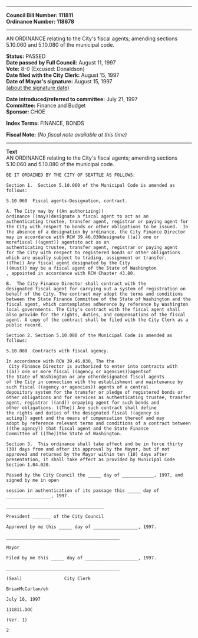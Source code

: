 * * * * *  
  
**Council Bill Number: [](#h0)[](#h2)111811**   
**Ordinance Number: 118678**  
  
* * * * *  
  
AN ORDINANCE relating to the City's fiscal agents; amending sections 5.10.060 and 5.10.080 of the municipal code.  
  
**Status:** PASSED   
**Date passed by Full Council:** August 11, 1997   
**Vote:** 8-0 (Excused: Donaldson)   
**Date filed with the City Clerk:** August 15, 1997   
**Date of Mayor's signature:** August 15, 1997   
[(about the signature date)](/~public/approvaldate.htm)   
  
  
**Date introduced/referred to committee:** July 21, 1997   
**Committee:** Finance and Budget   
**Sponsor:** CHOE   
  
**Index Terms:** FINANCE, BONDS  
  
**Fiscal Note:** *(No fiscal note available at this time)*  
  
* * * * *  
  
**Text**  
    AN ORDINANCE relating to the City's fiscal agents; amending sections  
    5.10.060 and 5.10.080 of the municipal code.  
  
    BE IT ORDAINED BY THE CITY OF SEATTLE AS FOLLOWS:  
  
    Section 1.  Section 5.10.060 of the Municipal Code is amended as  
    follows:  
  
    5.10.060  Fiscal agents-Designation, contract.  
  
    A. The City may by ((An authorizing))  
    ordinance ((may))designate a fiscal agent to act as an  
    authenticating trustee, transfer agent, registrar or paying agent for  
    the City with respect to bonds or other obligations to be issued.  In  
    the absence of a designation by ordinance, the City Finance Director  
    may in accordance with RCW 39.46.030designate ((a)) one or  
    morefiscal ((agent)) agentsto act as an  
    authenticating trustee, transfer agent, registrar or paying agent  
    for the City with respect to registered bonds or other obligations  
    which are usually subject to trading, assignment or transfer.   
    ((The)) Any fiscal agent designated by the City   
    ((must)) may be a fiscal agent of the State of Washington   
    , appointed in accordance with RCW Chapter 43.80.  
  
    B.  The City Finance Director shall contract with the  
    designated fiscal agent for carrying out a system of registration on  
    behalf of the City. The contract may adopt the terms and conditions  
    between the State Finance Committee of the State of Washington and the  
    fiscal agent, which contemplates adherence by reference by Washington  
    local governments. The City's contract with the fiscal agent shall  
    also provide for the rights, duties, and compensations of the fiscal  
    agent. A copy of the contract shall be filed with the City Clerk as a  
    public record.  
  
    Section 2. Section 5.10.080 of the Municipal Code is amended as  
    follows:  
  
    5.10.080  Contracts with fiscal agency.  
  
    In accordance with RCW 39.46.030, The the  
     City Finance Director is authorized to enter into contracts with  
    ((a)) one or more fiscal ((agency or agencies))agentsof  
    the State of Washington or any otherdesignated fiscal agents  
    of the City in connection with the establishment and maintenance by  
    such fiscal ((agency or agencies)) agents of a central  
    depository system for the transfer or pledge of registered bonds or  
    other obligations and for services as authenticating trustee, transfer  
    agent, registrar ((and)) orpaying agent for such bonds and  
    other obligations. ((The)) Any such contract shall define  
    the rights and duties of the designated fiscal ((agency so  
    acting)) agent and the means of compensation thereof and may  
    adopt by reference relevant terms and conditions of a contract between  
    ((the agency)) that fiscal agent and the State Finance  
    Committee of ((The))the State of Washington.  
  
    Section 3.  This ordinance shall take effect and be in force thirty  
    (30) days from and after its approval by the Mayor, but if not  
    approved and returned by the Mayor within ten (10) days after  
    presentation, it shall take effect as provided by Municipal Code  
    Section 1.04.020.  
  
    Passed by the City Council the _____ day of ____________, 1997, and  
    signed by me in open  
  
    session in authentication of its passage this _____ day of  
    _________________, 1997.  
  
    _____________________________________  
  
    President _______ of the City Council  
  
    Approved by me this _____ day of _________________, 1997.  
  
    ___________________________________________  
  
    Mayor  
  
    Filed by me this _____ day of ____________________, 1997.  
  
    ___________________________________________  
  
    (Seal)                City Clerk  
  
    BrianMcCartan/eh  
  
    July 16, 1997  
  
    111811.DOC  
  
    (Ver. 1)  
  
    2  
